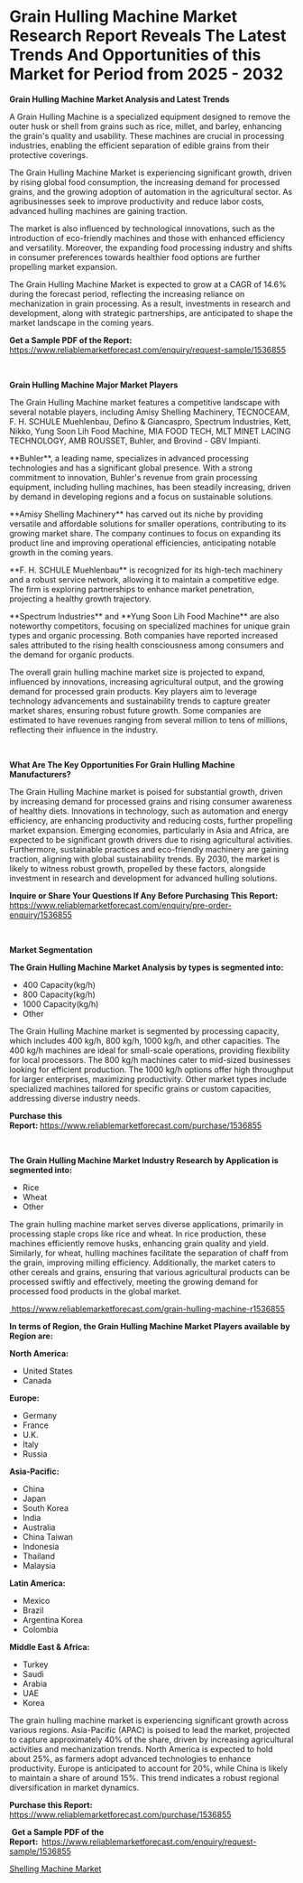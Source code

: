 <p><h1>Grain Hulling Machine Market Research Report Reveals The Latest Trends And Opportunities of this Market for Period from 2025 - 2032</h1></p><p><strong>Grain Hulling Machine Market Analysis and Latest Trends</strong></p>
<p><p>A Grain Hulling Machine is a specialized equipment designed to remove the outer husk or shell from grains such as rice, millet, and barley, enhancing the grain's quality and usability. These machines are crucial in processing industries, enabling the efficient separation of edible grains from their protective coverings.</p><p>The Grain Hulling Machine Market is experiencing significant growth, driven by rising global food consumption, the increasing demand for processed grains, and the growing adoption of automation in the agricultural sector. As agribusinesses seek to improve productivity and reduce labor costs, advanced hulling machines are gaining traction. </p><p>The market is also influenced by technological innovations, such as the introduction of eco-friendly machines and those with enhanced efficiency and versatility. Moreover, the expanding food processing industry and shifts in consumer preferences towards healthier food options are further propelling market expansion.</p><p>The Grain Hulling Machine Market is expected to grow at a CAGR of 14.6% during the forecast period, reflecting the increasing reliance on mechanization in grain processing. As a result, investments in research and development, along with strategic partnerships, are anticipated to shape the market landscape in the coming years.</p></p>
<p><strong>Get a Sample PDF of the Report:&nbsp;</strong> <a href="https://www.reliablemarketforecast.com/enquiry/request-sample/1536855?utm_campaign=2190&utm_medium=2&utm_source=Github&utm_content=ia&utm_term=22022025&utm_id=grain-hulling-machine">https://www.reliablemarketforecast.com/enquiry/request-sample/1536855</a></p>
<p>&nbsp;</p>
<p><strong>Grain Hulling Machine Major Market Players</strong></p>
<p><p>The Grain Hulling Machine market features a competitive landscape with several notable players, including Amisy Shelling Machinery, TECNOCEAM, F. H. SCHULE Muehlenbau, Defino & Giancaspro, Spectrum Industries, Kett, Nikko, Yung Soon Lih Food Machine, MIA FOOD TECH, MLT MINET LACING TECHNOLOGY, AMB ROUSSET, Buhler, and Brovind - GBV Impianti. </p><p>**Buhler**, a leading name, specializes in advanced processing technologies and has a significant global presence. With a strong commitment to innovation, Buhler's revenue from grain processing equipment, including hulling machines, has been steadily increasing, driven by demand in developing regions and a focus on sustainable solutions.</p><p>**Amisy Shelling Machinery** has carved out its niche by providing versatile and affordable solutions for smaller operations, contributing to its growing market share. The company continues to focus on expanding its product line and improving operational efficiencies, anticipating notable growth in the coming years.</p><p>**F. H. SCHULE Muehlenbau** is recognized for its high-tech machinery and a robust service network, allowing it to maintain a competitive edge. The firm is exploring partnerships to enhance market penetration, projecting a healthy growth trajectory.</p><p>**Spectrum Industries** and **Yung Soon Lih Food Machine** are also noteworthy competitors, focusing on specialized machines for unique grain types and organic processing. Both companies have reported increased sales attributed to the rising health consciousness among consumers and the demand for organic products.</p><p>The overall grain hulling machine market size is projected to expand, influenced by innovations, increasing agricultural output, and the growing demand for processed grain products. Key players aim to leverage technology advancements and sustainability trends to capture greater market shares, ensuring robust future growth. Some companies are estimated to have revenues ranging from several million to tens of millions, reflecting their influence in the industry.</p></p>
<p>&nbsp;</p>
<p><strong>What Are The Key Opportunities For Grain Hulling Machine Manufacturers?</strong></p>
<p><p>The Grain Hulling Machine market is poised for substantial growth, driven by increasing demand for processed grains and rising consumer awareness of healthy diets. Innovations in technology, such as automation and energy efficiency, are enhancing productivity and reducing costs, further propelling market expansion. Emerging economies, particularly in Asia and Africa, are expected to be significant growth drivers due to rising agricultural activities. Furthermore, sustainable practices and eco-friendly machinery are gaining traction, aligning with global sustainability trends. By 2030, the market is likely to witness robust growth, propelled by these factors, alongside investment in research and development for advanced hulling solutions.</p></p>
<p><strong>Inquire or Share Your Questions If Any Before Purchasing This Report:</strong> <a href="https://www.reliablemarketforecast.com/enquiry/pre-order-enquiry/1536855?utm_campaign=2190&utm_medium=2&utm_source=Github&utm_content=ia&utm_term=22022025&utm_id=grain-hulling-machine">https://www.reliablemarketforecast.com/enquiry/pre-order-enquiry/1536855</a></p>
<p>&nbsp;</p>
<p><strong>Market Segmentation</strong></p>
<p><strong>The Grain Hulling Machine Market Analysis by types is segmented into:</strong></p>
<p><ul><li>400 Capacity(kg/h)</li><li>800 Capacity(kg/h)</li><li>1000 Capacity(kg/h)</li><li>Other</li></ul></p>
<p><p>The Grain Hulling Machine market is segmented by processing capacity, which includes 400 kg/h, 800 kg/h, 1000 kg/h, and other capacities. The 400 kg/h machines are ideal for small-scale operations, providing flexibility for local processors. The 800 kg/h machines cater to mid-sized businesses looking for efficient production. The 1000 kg/h options offer high throughput for larger enterprises, maximizing productivity. Other market types include specialized machines tailored for specific grains or custom capacities, addressing diverse industry needs.</p></p>
<p><strong>Purchase this Report:&nbsp;</strong><a href="https://www.reliablemarketforecast.com/purchase/1536855?utm_campaign=2190&utm_medium=2&utm_source=Github&utm_content=ia&utm_term=22022025&utm_id=grain-hulling-machine">https://www.reliablemarketforecast.com/purchase/1536855</a></p>
<p>&nbsp;</p>
<p><strong>The Grain Hulling Machine Market Industry Research by Application is segmented into:</strong></p>
<p><ul><li>Rice</li><li>Wheat</li><li>Other</li></ul></p>
<p><p>The grain hulling machine market serves diverse applications, primarily in processing staple crops like rice and wheat. In rice production, these machines efficiently remove husks, enhancing grain quality and yield. Similarly, for wheat, hulling machines facilitate the separation of chaff from the grain, improving milling efficiency. Additionally, the market caters to other cereals and grains, ensuring that various agricultural products can be processed swiftly and effectively, meeting the growing demand for processed food products in the global market.</p></p>
<p><a href="https://www.reliablemarketforecast.com/grain-hulling-machine-r1536855?utm_campaign=2190&utm_medium=2&utm_source=Github&utm_content=ia&utm_term=22022025&utm_id=grain-hulling-machine">&nbsp;https://www.reliablemarketforecast.com/grain-hulling-machine-r1536855</a></p>
<p><strong>In terms of Region, the Grain Hulling Machine Market Players available by Region are:</strong></p>
<p>
    <p> <strong> North America: </strong>
        <ul>
            <li>United States</li>
            <li>Canada</li>
        </ul>
        </p> 
    <p> <strong> Europe: </strong>
        <ul>
            <li>Germany</li>
            <li>France</li>
            <li>U.K.</li>
            <li>Italy</li>
            <li>Russia</li>
        </ul>
        </p> 
    <p> <strong> Asia-Pacific: </strong>
        <ul>
            <li>China</li>
            <li>Japan</li>
            <li>South Korea</li>
            <li>India</li>
            <li>Australia</li>
            <li>China Taiwan</li>
            <li>Indonesia</li>
            <li>Thailand</li>
            <li>Malaysia</li>
        </ul>
        </p> 
    <p> <strong> Latin America: </strong>
        <ul>
            <li>Mexico</li>
            <li>Brazil</li>
            <li>Argentina Korea</li>
            <li>Colombia</li>
        </ul>
        </p> 
    <p> <strong> Middle East & Africa: </strong>
        <ul>
            <li>Turkey</li>
            <li>Saudi</li>
            <li>Arabia</li>
            <li>UAE</li>
            <li>Korea</li>
        </ul>
    </p>
    </p>
<p><p>The grain hulling machine market is experiencing significant growth across various regions. Asia-Pacific (APAC) is poised to lead the market, projected to capture approximately 40% of the share, driven by increasing agricultural activities and mechanization trends. North America is expected to hold about 25%, as farmers adopt advanced technologies to enhance productivity. Europe is anticipated to account for 20%, while China is likely to maintain a share of around 15%. This trend indicates a robust regional diversification in market dynamics.</p></p>
<p><strong>Purchase this Report: </strong><a href="https://www.reliablemarketforecast.com/purchase/1536855?utm_campaign=2190&utm_medium=2&utm_source=Github&utm_content=ia&utm_term=22022025&utm_id=grain-hulling-machine">https://www.reliablemarketforecast.com/purchase/1536855</a></p>
<p>&nbsp;<strong>Get a Sample PDF of the Report:&nbsp;&nbsp;</strong><a href="https://www.reliablemarketforecast.com/enquiry/request-sample/1536855?utm_campaign=2190&utm_medium=2&utm_source=Github&utm_content=ia&utm_term=22022025&utm_id=grain-hulling-machine">https://www.reliablemarketforecast.com/enquiry/request-sample/1536855</a></p>
<p><strong></strong></p>
<p><p><a href="https://github.com/gullattedenna/Market-Research-Report-List-1/blob/main/shelling-machine-market.md?utm_campaign=2190&utm_medium=2&utm_source=Github&utm_content=ia&utm_term=22022025&utm_id=grain-hulling-machine">Shelling Machine Market</a></p></p>